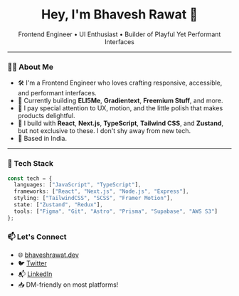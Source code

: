 <h1 align="center">Hey, I'm Bhavesh Rawat 👋</h1>
<p align="center">Frontend Engineer • UI Enthusiast • Builder of Playful Yet Performant Interfaces</p>

---

### 👨‍💻 About Me

- 🛠 I'm a Frontend Engineer who loves crafting responsive, accessible, and performant interfaces.
- 🚀 Currently building **ELI5Me**, **Gradientext**, **Freemium Stuff**, and more.
- 🎨 I pay special attention to UX, motion, and the little polish that makes products delightful.
- 🔧 I build with **React**, **Next.js**, **TypeScript**, **Tailwind CSS**, and **Zustand**, but not exclusive to these. I don't shy away from new tech.
- 📍 Based in India.

---

### 🧰 Tech Stack

```ts
const tech = {
  languages: ["JavaScript", "TypeScript"],
  frameworks: ["React", "Next.js", "Node.js", "Express"],
  styling: ["TailwindCSS", "SCSS", "Framer Motion"],
  state: ["Zustand", "Redux"],
  tools: ["Figma", "Git", "Astro", "Prisma", "Supabase", "AWS S3"]
};
```

### 📫 Let's Connect

- 🌐 [bhaveshrawat.dev](https://bhaveshrawat.dev)
- 🐦 [Twitter](https://x.com/_bhaveshrawat_)
- 📬 [LinkedIn](https://www.linkedin.com/in/bhaveshrawat/)
- 📥 DM-friendly on most platforms!
<!---
bhaveshxrawat/bhaveshxrawat is a ✨ special ✨ repository because its `README.md` (this file) appears on your GitHub profile.
You can click the Preview link to take a look at your changes.
--->
